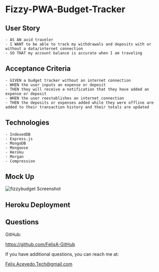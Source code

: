 # Fizzy-PWA-Budget-Tracker

## User Story
```
- AS AN avid traveler
- I WANT to be able to track my withdrawals and deposits with or without a data/internet connection
- SO THAT my account balance is accurate when I am traveling 
```

## Acceptance Criteria
```
- GIVEN a budget tracker without an internet connection
- WHEN the user inputs an expense or deposit
- THEN they will receive a notification that they have added an expense or deposit
- WHEN the user reestablishes an internet connection
- THEN the deposits or expenses added while they were offline are added to their transaction history and their totals are updated
```

## Technologies
```
- IndexedDB
- Express.js
- MongoDB
- Mongoose
- Heroku
- Morgan
- Compression
```

## Mock Up
![fizzybudget Screenshot]()

## Heroku Deployment


## Questions

GitHub:

https://github.com/FelixA-GitHub

If you have additional questions, you can reach me at:

Felix.Acevedo.Tech@gmail.com